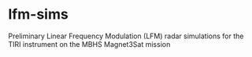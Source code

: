 # lfm-sims
Preliminary Linear Frequency Modulation (LFM) radar simulations for the TIRI instrument on the MBHS Magnet3Sat mission
